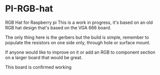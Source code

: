 # PI-RGB-hat
RGB Hat for Raspberry pi
This is a work in progress, it's based on an old RGB hat design that's based on the VGA 666 board. 

The only thing here is the gerbers but the build is simple, remember to populate the resistors on one side only, through hole or surface mount.

If anyone would like to improve on it or add an RGB to component section on a larger board that would be great.

This board is confirmed working
